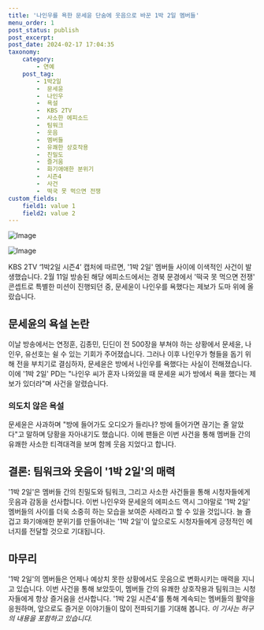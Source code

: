 ```yaml
---
title: '나인우를 욕한 문세윤 단숨에 웃음으로 바꾼 1박 2일 멤버들'
menu_order: 1
post_status: publish
post_excerpt: 
post_date: 2024-02-17 17:04:35
taxonomy:
    category:
        - 연예
    post_tag:
        - 1박2일
        -  문세윤
        -  나인우
        -  욕설
        -  KBS 2TV
        -  사소한 에피소드
        -  팀워크
        -  웃음
        -  멤버들
        -  유쾌한 상호작용
        -  친밀도
        -  즐거움
        -  화기애애한 분위기
        -  시즌4
        -  사건
        -  떡국 못 먹으면 전쟁
custom_fields:
    field1: value 1
    field2: value 2
---
```


![Image](https://ssl.pstatic.net/mimgnews/image/609/2024/02/11/202402111634576310_1_20240211183102167.jpg?type=w540)

![Image](https://mimgnews.pstatic.net/image/609/2024/02/11/202402111634576310_2_20240211183102169.jpg?type=w540)

KBS 2TV ‘1박2일 시즌4’ 캡처에 따르면, '1박 2일' 멤버들 사이에 이색적인 사건이 발생했습니다. 2월 11일 방송된 해당 에피소드에서는 경북 문경에서 '떡국 못 먹으면 전쟁' 콘셉트로 특별한 미션이 진행되던 중, 문세윤이 나인우를 욕했다는 제보가 도마 위에 올랐습니다.
## 문세윤의 욕설 논란
이날 방송에서는 연정훈, 김종민, 딘딘이 전 500장을 부쳐야 하는 상황에서 문세윤, 나인우, 유선호는 쉴 수 있는 기회가 주어졌습니다. 그러나 이후 나인우가 형들을 돕기 위해 전을 부치기로 결심하자, 문세윤은 방에서 나인우를 욕했다는 사실이 전해졌습니다. 이에 '1박 2일' PD는 "나인우 씨가 혼자 나와있을 때 문세윤 씨가 방에서 욕을 했다는 제보가 있더라"며 사건을 알렸습니다.
### 의도치 않은 욕설
문세윤은 사과하며 "방에 들어가도 오디오가 들리나? 방에 들어가면 끊기는 줄 알았다"고 말하며 당황을 자아내기도 했습니다. 이에 팬들은 이번 사건을 통해 멤버들 간의 유쾌한 사소한 티격대격을 보며 함께 웃음 지었다고 합니다.
## 결론: 팀워크와 웃음이 '1박 2일'의 매력
'1박 2일'은 멤버들 간의 친밀도와 팀워크, 그리고 사소한 사건들을 통해 시청자들에게 웃음과 감동을 선사합니다. 이번 나인우와 문세윤의 에피소드 역시 그야말로 '1박 2일' 멤버들의 사이를 더욱 소중히 하는 모습을 보여준 사례라고 할 수 있을 것입니다. 늘 즐겁고 화기애애한 분위기를 만들어내는 '1박 2일'이 앞으로도 시청자들에게 긍정적인 에너지를 전달할 것으로 기대됩니다.
## 마무리
'1박 2일'의 멤버들은 언제나 예상치 못한 상황에서도 웃음으로 변화시키는 매력을 지니고 있습니다. 이번 사건을 통해 보았듯이, 멤버들 간의 유쾌한 상호작용과 팀워크는 시청자들에게 항상 즐거움을 선사합니다. '1박 2일 시즌4'를 통해 계속되는 멤버들의 활약을 응원하며, 앞으로도 즐거운 이야기들이 많이 전파되기를 기대해 봅니다.
*이 기사는 허구의 내용을 포함하고 있습니다.*
